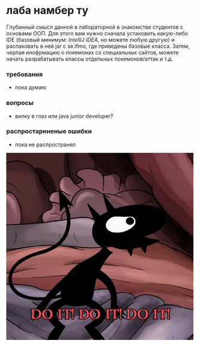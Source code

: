 # лаба намбер ту

Глубинный смысл данной в лабораторной в знакомстве студентов с основами ООП.
Для этого вам нужно сначала установить какую-либо IDE (базовый минимум: _IntelliJ IDEA_, но можете любую другую) и распаковать в ней jar с se.ifmo,
где приведены базовые класса. Затем, черпая инофрмацию о покемонах со специальных сайтов, можете начать разрабатывать классы отдельных покемонов/аттак и т.д.

### требования
- пока думаю

### вопросы
- вилку в глаз или java junior developer?

### распростарнненые ошибки
- пока не распространял

![luci](../images/luci.gif)

